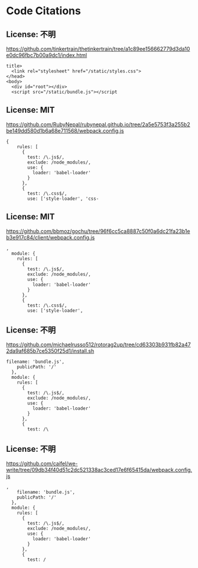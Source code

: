 # Code Citations

## License: 不明
https://github.com/tinkertrain/thetinkertrain/tree/a1c89ee156662779d3da10e0dc96fbc7b00a9dc1/index.html

```
title>
  <link rel="stylesheet" href="/static/styles.css">
</head>
<body>
  <div id="root"></div>
  <script src="/static/bundle.js"></script
```


## License: MIT
https://github.com/RubyNepal/rubynepal.github.io/tree/2a5e5753f3a255b2be149dd580d1b6a68e711568/webpack.config.js

```
{
    rules: [
      {
        test: /\.js$/,
        exclude: /node_modules/,
        use: {
          loader: 'babel-loader'
        }
      },
      {
        test: /\.css$/,
        use: ['style-loader', 'css-
```


## License: MIT
https://github.com/bbmoz/gochu/tree/96f6cc5ca8887c50f0a6dc21fa23b1eb3e917c84/client/webpack.config.js

```
,
  module: {
    rules: [
      {
        test: /\.js$/,
        exclude: /node_modules/,
        use: {
          loader: 'babel-loader'
        }
      },
      {
        test: /\.css$/,
        use: ['style-loader',
```


## License: 不明
https://github.com/michaelrusso512/rotorag2up/tree/cd63303b931fb82a472da9af685b7ce5350f25d1/install.sh

```
filename: 'bundle.js',
    publicPath: '/'
  },
  module: {
    rules: [
      {
        test: /\.js$/,
        exclude: /node_modules/,
        use: {
          loader: 'babel-loader'
        }
      },
      {
        test: /\
```


## License: 不明
https://github.com/caifel/we-write/tree/09db34f40d51c2dc521338ac3ced17e6f65415da/webpack.config.js

```
,
    filename: 'bundle.js',
    publicPath: '/'
  },
  module: {
    rules: [
      {
        test: /\.js$/,
        exclude: /node_modules/,
        use: {
          loader: 'babel-loader'
        }
      },
      {
        test: /
```

